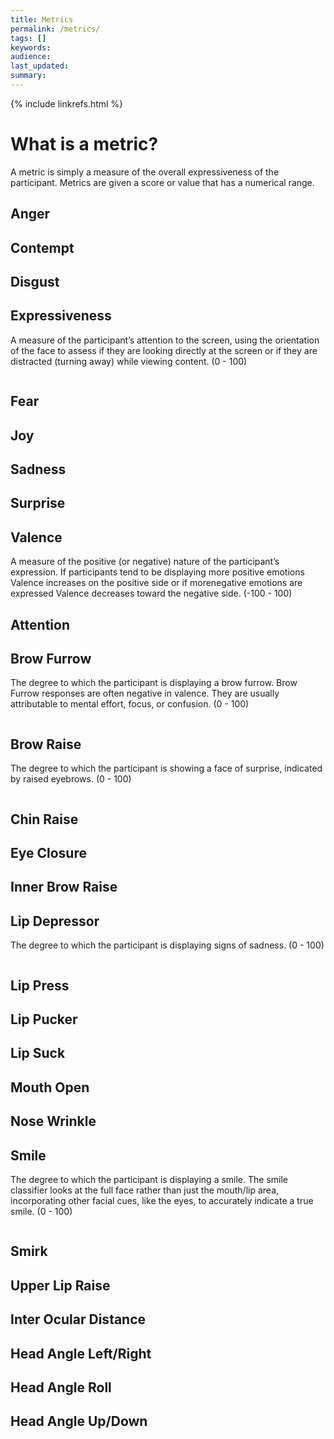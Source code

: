 ```yaml
---
title: Metrics
permalink: /metrics/
tags: []
keywords: 
audience: 
last_updated: 
summary: 
---
```

{% include linkrefs.html %} 

# What is a metric?

A metric is simply a measure of the overall expressiveness of the participant. Metrics are given a score or value that has a numerical range.


## Anger

## Contempt

## Disgust

## Expressiveness

A measure of the participant’s attention to the screen, using the orientation of the face to assess if they are looking directly at the screen or if they are distracted (turning away) while viewing content. (0 - 100)

<center><img src="../images/engagement.png" alt="" title=""></center>

## Fear

## Joy

## Sadness

## Surprise

## Valence

A measure of the positive (or negative) nature of the participant’s expression. If participants tend to be displaying more positive emotions Valence increases on the positive side or if morenegative emotions are expressed Valence decreases toward the negative side. (-100 - 100)

## Attention

## Brow Furrow

The degree to which the participant is displaying a brow furrow. Brow Furrow responses are often negative in valence. They are usually attributable to mental effort, focus, or confusion. (0 - 100)

<center><img src="../images/browfurrow.png" alt="" title=“Frown”></center>

## Brow Raise

The degree to which the participant is showing a face of surprise, indicated by raised eyebrows. (0 - 100)

<center><img src="../images/browraise.png" alt="" title=“Surprise”></center>

## Chin Raise

## Eye Closure

## Inner Brow Raise

## Lip Depressor

The degree to which the participant is displaying signs of sadness. (0 - 100)

<center><img src="../images/lipcornerdepressor.png" alt="" title=“Sadness”></center>

## Lip Press

## Lip Pucker

## Lip Suck

## Mouth Open

## Nose Wrinkle

## Smile

The degree to which the participant is displaying a smile. The smile classifier looks at the full face rather than just the mouth/lip area, incorporating other facial cues, like the eyes, to accurately indicate a true smile. (0 - 100)

<center><img src="../images/smile.png" alt="" title=“Smile”></center>

## Smirk

## Upper Lip Raise

## Inter Ocular Distance

## Head Angle Left/Right

## Head Angle Roll

## Head Angle Up/Down
